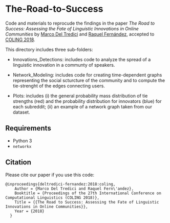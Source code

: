 # The-Road-to-Success

Code and materials to reprocude the findings in the paper _The Road to Success: Assessing the Fate of Linguistic Innovations in Online Communities_ by [Marco Del Tredici](https://sites.google.com/site/marcodeltredici/) and [Raquel Fernández](https://staff.fnwi.uva.nl/r.fernandezrovira/), accepted to [COLING 2018](http://coling2018.org/).

This directory includes three sub-folders:

- Innovations_Detections: includes code to analyze the spread of a linguistic innovation in a communty of speakers.

- Network_Modeling: includes code for creating time-dependent graphs representing the social scturcture of the community and to compute the tie-strenght of the edges connecting users.

- Plots: includes (i) the general probability mass distribution of tie strengths (red) and the probability distribution for innovators (blue) for each subreddit; (ii) an example of a network graph taken from our dataset.

## Requirements

* Python 3
* `networkx`

## Citation

Please cite our paper if you use this code:
```
@inproceedings{deltredici-fernandez:2018:coling,
	Author = {Marco Del Tredici and Raquel Fern\'andez},
	Booktitle = {Proceedings of the 27th International Conference on Computational Linguistics (COLING 2018)},
	Title = {{The Road to Success: Assessing the Fate of Linguistic Innovations in Online Communities}},
	Year = {2018}
  }
``` 
